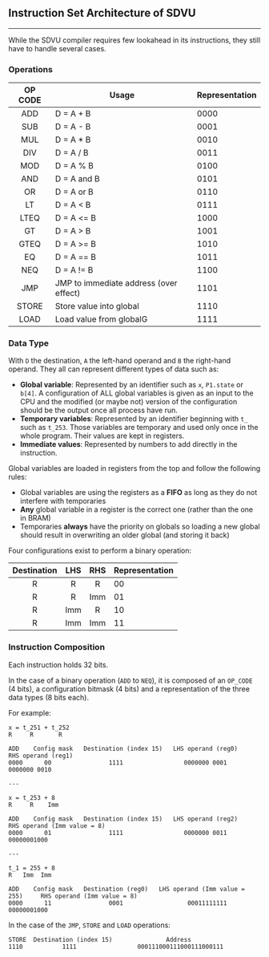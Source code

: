 ## Instruction Set Architecture of SDVU

---

While the SDVU compiler requires few lookahead in its instructions, they still have to handle several cases.

### Operations				

| OP CODE | Usage                                  | Representation |
| :-----: | -------------------------------------- | -------------- |
|   ADD   | D = A + B                              | 0000           |
|   SUB   | D = A - B                              | 0001           |
|   MUL   | D = A * B                              | 0010           |
|   DIV   | D = A / B                              | 0011           |
|   MOD   | D = A % B                              | 0100           |
|   AND   | D = A and B                            | 0101           |
|   OR    | D = A or B                             | 0110           |
|   LT    | D = A < B                              | 0111           |
|  LTEQ   | D = A <= B                             | 1000           |
|   GT    | D = A > B                              | 1001           |
|  GTEQ   | D = A >= B                             | 1010           |
|   EQ    | D = A == B                             | 1011           |
|   NEQ   | D = A != B                             | 1100           |
|   JMP   | JMP to immediate address (over effect) | 1101           |
|  STORE  | Store value into global                | 1110           |
|  LOAD   | Load value from globalG                | 1111           |

### Data Type

With `D` the destination, `A` the left-hand operand and `B` the right-hand operand. They all can represent different types of data such as:

- **Global variable**: Represented by an identifier such as `x`, `P1.state` or `b[4]`. A configuration of ALL global variables is given as an input to the CPU and the modified (or maybe not) version of the configuration should be the output once all process have run.
- **Temporary variables**: Represented by an identifier beginning with `t_` such as `t_253`. Those variables are temporary and used only once in the whole program. Their values are kept in registers.
- **Immediate values**: Represented by numbers to add directly in the instruction.

Global variables are loaded in registers from the top and follow the following rules:
- Global variables are using the registers as a **FIFO** as long as they do not interfere with temporaries
- **Any** global variable in a register is the correct one (rather than the one in BRAM)
- Temporaries **always** have the priority on globals so loading a new global should result in overwriting an older global (and storing it back)

Four configurations exist to perform a binary operation:

| Destination | LHS  | RHS  | Representation |
| :---------: | :--: | :--: | -------------- |
|      R      |  R   |  R   | 00             |
|      R      |  R   | Imm  | 01             |
|      R      | Imm  |  R   | 10             |
|      R      | Imm  | Imm  | 11             |

### Instruction Composition

Each instruction holds 32 bits.

In the case of a binary operation (`ADD` to `NEQ`), it is composed of an `OP_CODE` (4 bits), a configuration bitmask (4 bits) and a representation of the three data types (8 bits each).

For example:

```
x = t_251 + t_252
R     R       R

ADD    Config mask   Destination (index 15)   LHS operand (reg0)     RHS operand (reg1)     
0000      00                1111                 0000000 0001            0000000 0010        

---

x = t_253 + 8
R     R    Imm

ADD    Config mask   Destination (index 15)   LHS operand (reg2)     RHS operand (Imm value = 8)
0000      01                1111                 0000000 0011             00000001000

---

t_1 = 255 + 8
R   Imm  Imm

ADD    Config mask   Destination (reg0)   LHS operand (Imm value = 255)     RHS operand (Imm value = 8)
0000      11                0001                  00011111111                     00000001000
```

In the case of the `JMP`, `STORE` and `LOAD` operations:

```
STORE  Destination (index 15)               Address
1110           1111                 000111000111000111000111
```
